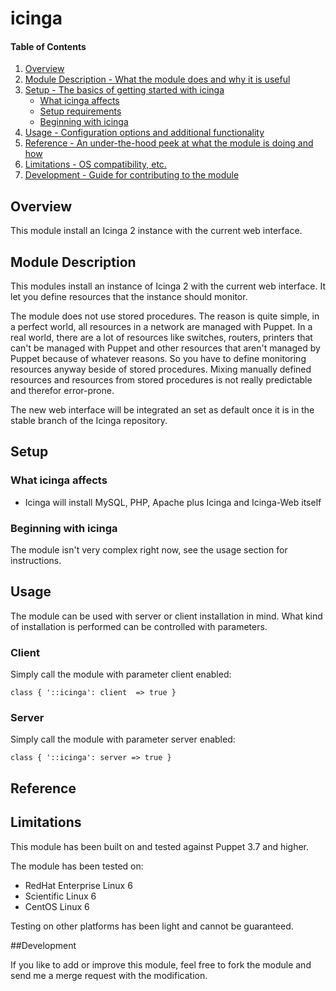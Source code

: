 # icinga

#### Table of Contents

1. [Overview](#overview)
2. [Module Description - What the module does and why it is useful](#module-description)
3. [Setup - The basics of getting started with icinga](#setup)
    * [What icinga affects](#what-icinga-affects)
    * [Setup requirements](#setup-requirements)
    * [Beginning with icinga](#beginning-with-icinga)
4. [Usage - Configuration options and additional functionality](#usage)
5. [Reference - An under-the-hood peek at what the module is doing and how](#reference)
5. [Limitations - OS compatibility, etc.](#limitations)
6. [Development - Guide for contributing to the module](#development)

## Overview

This module install an Icinga 2 instance with the current web interface.

## Module Description

This modules install an instance of Icinga 2 with the current web interface. It
let you define resources that the instance should monitor.

The module does not use stored procedures. The reason is quite simple, in a
perfect world, all resources in a network are managed with Puppet. In a real
world, there are a lot of resources like switches, routers, printers that can't
be managed with Puppet and other resources that aren't managed by Puppet
because of whatever reasons. So you have to define monitoring resources anyway
beside of stored procedures. Mixing manually defined resources and resources
from stored procedures is not really predictable and therefor error-prone.

The new web interface will be integrated an set as default once it is in the
stable branch of the Icinga repository.

## Setup

### What icinga affects

* Icinga will install MySQL, PHP, Apache plus Icinga and Icinga-Web itself

### Beginning with icinga

The module isn't very complex right now, see the usage section for instructions.

## Usage

The module can be used with server or client installation in mind. What kind of
installation is performed can be controlled with parameters.

### Client

Simply call the module with parameter client enabled:

```puppet
class { '::icinga': client  => true }
```

### Server

Simply call the module with parameter server enabled:

```puppet
class { '::icinga': server => true }
```

## Reference

## Limitations

This module has been built on and tested against Puppet 3.7 and higher.

The module has been tested on:

* RedHat Enterprise Linux 6
* Scientific Linux 6
* CentOS Linux 6

Testing on other platforms has been light and cannot be guaranteed.

##Development

If you like to add or improve this module, feel free to fork the module and send
me a merge request with the modification.
